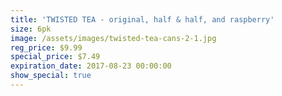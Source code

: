 ```yaml
---
title: 'TWISTED TEA - original, half & half, and raspberry'
size: 6pk
image: /assets/images/twisted-tea-cans-2-1.jpg
reg_price: $9.99
special_price: $7.49
expiration_date: 2017-08-23 00:00:00
show_special: true
---
```



